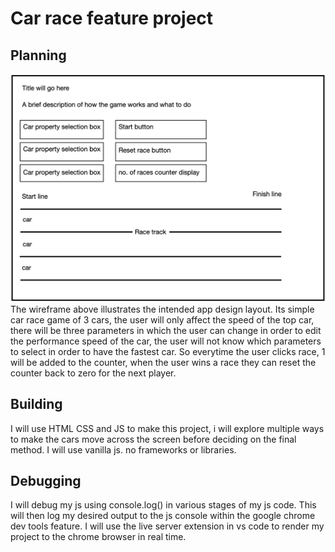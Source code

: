 # Car race feature project

## Planning 

![](featureWireFrame.png)
The wireframe above illustrates the intended app design layout. Its  simple car race game of 3 cars, the user will only affect the speed of the top car, there will be three parameters in which the user can change in order to edit the performance speed of the car, the user will not know which parameters to select in order to have the fastest car. So everytime the user clicks race, 1 will be added to the counter, when the user wins a race they can reset the counter back to zero for the next player.

## Building 

I will use HTML CSS and JS to make this project, i will explore multiple ways to make the cars move across the screen before deciding on the final method.
I will use vanilla js. no frameworks or libraries.

## Debugging

I will debug my js using console.log() in various stages of my js code. This will then log my desired output to the js console within the google chrome dev tools feature. I will use the live server extension in vs code to render my project to the chrome browser in real time.